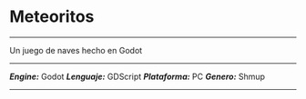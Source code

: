 # Meteoritos

***
Un juego de naves hecho en Godot
***

***Engine:*** Godot
***Lenguaje:*** GDScript
***Plataforma:*** PC
***Genero:*** Shmup

***
